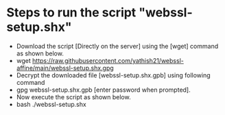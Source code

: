 # Steps to run the script "webssl-setup.shx" 

* Download the script [Directly on the server] using the [wget] command as shown below.
* wget  https://raw.githubusercontent.com/yathish21/webssl-affine/main/webssl-setup.shx.gpg
* Decrypt the downloaded file [webssl-setup.shx.gpb] using following command
* gpg webssl-setup.shx.gpb [enter password when prompted].
* Now execute the script as shown below.
* bash ./webssl-setup.shx
